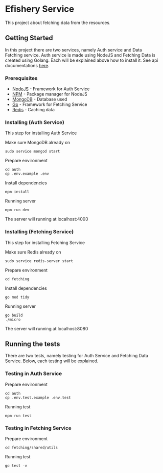 # Efishery Service

This project about fetching data from the resources. 

## Getting Started

In this project there are two services, namely Auth service and Data Fetching service. Auth service is made using NodeJS and Fetching Data is created using Golang. Each will be explained above how to install it. See api documentations [here](https://github.com/Dandi-Pangestu/efishery-service/blob/master/API.md).

### Prerequisites

* [NodeJS](https://nodejs.org/en/) - Framework for Auth Service
* [NPM](https://www.npmjs.com/) - Package manager for NodeJS
* [MongoDB](https://www.mongodb.com/) - Database used
* [Go](https://golang.org/) - Framework for Fetching Service
* [Redis](https://redis.io/) - Caching data

### Installing (Auth Service)

This step for installing Auth Service

Make sure MongoDB already on
```
sudo service mongod start 
```

Prepare environment
```
cd auth
cp .env.example .env
```

Install dependencies
```
npm install
```

Running server
```
npm run dev
```

The server will running at localhost:4000

### Installing (Fetching Service)

This step for installing Fetching Service

Make sure Redis already on
```
sudo service redis-server start 
```

Prepare environment
```
cd fetching
```

Install dependencies
```
go mod tidy
```

Running server
```
go build
./micro
```

The server will running at localhost:8080

## Running the tests

There are two tests, namely testing for Auth Service and Fetching Data Service. Below, each testing will be explained.

### Testing in Auth Service

Prepare environment
```
cd auth
cp .env.test.example .env.test
```

Running test
```
npm run test
```

### Testing in Fetching Service

Prepare environment
```
cd fetching/shared/utils
```

Running test
```
go test -v
```